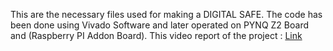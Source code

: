 This are the necessary files used for making a DIGITAL SAFE. The code has been done using Vivado Software and later operated on PYNQ Z2 Board and (Raspberry PI Addon Board).
This video report of the project : [Link](https://drive.google.com/file/d/1cIujVMvh67vPDUzwfA8fa9qtdJ6pedLc/view?usp=drive_link)
